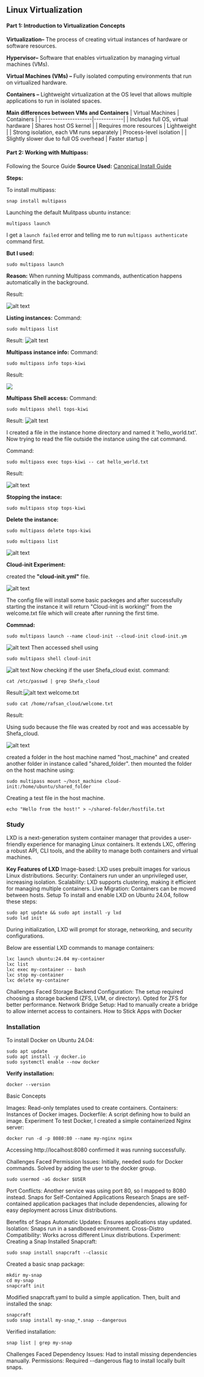 ## Linux Virtualization

#### Part 1: Introduction to Virtualization Concepts

**Virtualization–** The process of creating virtual instances of hardware or software resources.

**Hypervisor–** Software that enables virtualization by managing virtual machines (VMs).

**Virtual Machines (VMs) –** Fully isolated computing environments that run on virtualized hardware.

**Containers –** Lightweight virtualization at the OS level that allows multiple applications to run in isolated spaces.

**Main differences between VMs and Containers**
| Virtual Machines  | Containers |
|---------------------|------------|
| Includes full OS, virtual hardware | Shares host OS kernel |
| Requires more resources | Lightweight |
| Strong isolation, each VM runs separately | Process-level isolation |
|  Slightly slower due to full OS overhead | Faster startup  |



#### Part 2: Working with Multipass:
Following the Source Guide
__Source Used:__ [Canonical Install Guide](https://canonical.com/multipass/docs/install-multipass)

__Steps:__

To install multipass:

```
snap install multipass
```
Launching the default Mulitpass ubuntu instance:
```
multipass launch
```
I get a `launch failed` error and telling me to run `multipass authenticate` command first.

__But I used:__
```
sudo multipass launch
```
__Reason:__ When running Multipass commands, authentication happens automatically in the background.

Result:

![alt text](1.png)

__Listing instances:__
Command: 
```
sudo multipass list
```
Result:
![alt text](2.png)

__Multipass instance info:__
Command:
```
sudo multipass info tops-kiwi
```
Result:

![](3.png)

__Multipass Shell access:__
Command:
```
sudo multipass shell tops-kiwi
```
Result:
![alt text](3-1.png)

I created a file in the instance home directory and named it 'hello_world.txt'.
Now trying to read the file outside the instance using the cat command.

Command:
```
sudo multipass exec tops-kiwi -- cat hello_world.txt
```
Result:

![alt text](6.png)

__Stopping the instace:__

```
sudo multipass stop tops-kiwi
```

__Delete the instance:__

```
sudo multipass delete tops-kiwi
```

```
sudo multipass list
```

![alt text](7.png)


__Cloud-init Experiment:__

created the **"cloud-init.yml"** file.

![alt text](8.png)

The config file will install some basic packeges and after successfully starting the instance it will return "Cloud-init is working!" from the welcome.txt file which will create after running the first time.

__Commnad:__

```
sudo multipass launch --name cloud-init --cloud-init cloud-init.ym
```
![alt text](9.png)
Then accessed shell using

```
sudo multipass shell cloud-init
```
![alt text](10.png)
Now checking if the user Shefa_cloud exist. command:
```
cat /etc/passwd | grep Shefa_cloud
```
Result:![alt text](11.png)  welcome.txt
```
sudo cat /home/rafsan_cloud/welcome.txt
```
Result: 

Using sudo because the file was created by root and was accessable by Shefa_cloud.

![alt text](12.png)

created a folder in the host machine named "host_machine" and created another folder in instance called "shared_folder". then mounted the folder on the host machine using:
```
sudo multipass mount ~/host_machine cloud-init:/home/ubuntu/shared_folder
```
Creating a test file in the host machine.
```
echo "Hello from the host!" > ~/shared-folder/hostfile.txt
```
### Study
LXD is a next-generation system container manager that provides a user-friendly experience for managing Linux containers. It extends LXC, offering a robust API, CLI tools, and the ability to manage both containers and virtual machines.

**Key Features of LXD**
Image-based: LXD uses prebuilt images for various Linux distributions.
Security: Containers run under an unprivileged user, increasing isolation.
Scalability: LXD supports clustering, making it efficient for managing multiple containers.
Live Migration: Containers can be moved between hosts.
Setup
To install and enable LXD on Ubuntu 24.04, follow these steps:
```
sudo apt update && sudo apt install -y lxd
sudo lxd init
```
During initialization, LXD will prompt for storage, networking, and security configurations.

Below are essential LXD commands to manage containers:
```
lxc launch ubuntu:24.04 my-container
lxc list
lxc exec my-container -- bash
lxc stop my-container
lxc delete my-container
```
Challenges Faced
Storage Backend Configuration: The setup required choosing a storage backend (ZFS, LVM, or directory). Opted for ZFS for better performance.
Network Bridge Setup: Had to manually create a bridge to allow internet access to containers.
How to Stick Apps with Docker

### Installation

To install Docker on Ubuntu 24.04:
```
sudo apt update
sudo apt install -y docker.io
sudo systemctl enable --now docker
```
**Verify installation:**
```
docker --version
```
Basic Concepts

Images: Read-only templates used to create containers.
Containers: Instances of Docker images.
Dockerfile: A script defining how to build an image.
Experiment
To test Docker, I created a simple containerized Nginx server:
```
docker run -d -p 8080:80 --name my-nginx nginx
```
Accessing http://localhost:8080 confirmed it was running successfully.

Challenges Faced
Permission Issues: Initially, needed sudo for Docker commands. Solved by adding the user to the docker group.
```
sudo usermod -aG docker $USER
```
Port Conflicts: Another service was using port 80, so I mapped to 8080 instead.
Snaps for Self-Contained Applications
Research
Snaps are self-contained application packages that include dependencies, allowing for easy deployment across Linux distributions.

Benefits of Snaps
Automatic Updates: Ensures applications stay updated.
Isolation: Snaps run in a sandboxed environment.
Cross-Distro Compatibility: Works across different Linux distributions.
Experiment: Creating a Snap
Installed Snapcraft:
```
sudo snap install snapcraft --classic
```
Created a basic snap package:
```
mkdir my-snap
cd my-snap
snapcraft init
```
Modified snapcraft.yaml to build a simple application. Then, built and installed the snap:
```
snapcraft
sudo snap install my-snap_*.snap --dangerous
```
Verified installation:
```
snap list | grep my-snap
```
Challenges Faced
Dependency Issues: Had to install missing dependencies manually.
Permissions: Required --dangerous flag to install locally built snaps.